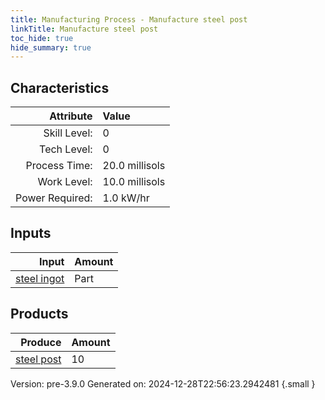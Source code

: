 ```yaml
---
title: Manufacturing Process - Manufacture steel post
linkTitle: Manufacture steel post
toc_hide: true
hide_summary: true
---
```



## Characteristics

| Attribute      | Value |
|--------:|:------|
|Skill Level:|0|
|Tech Level:|0|
|Process Time:|20.0 millisols|
|Work Level:|10.0 millisols|
|Power Required:|1.0 kW/hr|

## Inputs

| Input      | Amount |
|--------:|:------|
|[steel ingot](/docs/definitions/part/steel-ingot)|Part|10|

## Products


| Produce      | Amount |
|--------:|:------|
|[steel post](/docs/definitions/part/steel-post)|10|


Version: pre-3.9.0 Generated on: 2024-12-28T22:56:23.2942481
{.small }

